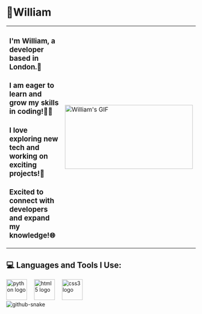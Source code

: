 <h1>🧗William</h1>

<table border="0" style="border-collapse: collapse; border: none;">
  <tr>
    <td style="border: none;">
      <h3>I'm William, a developer based in London.🌃</h3>
      <h3>I am eager to learn and grow my skills in coding!👨‍💻</h3>
      <h3>I love exploring new tech and working on exciting projects!🔧</h3>
      <h3>Excited to connect with developers and expand my knowledge!🌐</h3>
    </td>
    <td style="border: none;">
      <img width="340" height="170" src="https://media1.tenor.com/m/5IW2P62ENCAAAAAd/sharingan-naruto.gif" alt="William's GIF" />
    </td>
  </tr>
</table>


<h2>💻 Languages and Tools I Use:</h2>

<div align="left">
  <img src="https://cdn.jsdelivr.net/gh/devicons/devicon/icons/python/python-original.svg" height="55" alt="python logo"  />
  <img width="11" />
  <img src="https://cdn.jsdelivr.net/gh/devicons/devicon/icons/html5/html5-original.svg" height="55" alt="html5 logo"  />
  <img width="11" />
  <img src="https://cdn.jsdelivr.net/gh/devicons/devicon/icons/css3/css3-original.svg" height="55" alt="css3 logo"  />
</div>
 
</div>

<picture>
  <source media="(prefers-color-scheme: dark)" srcset="https://raw.githubusercontent.com/tobiasmeyhoefer/tobiasmeyhoefer/output/github-snake-dark.svg" />
  <source media="(prefers-color-scheme: light)" srcset="https://raw.githubusercontent.com/tobiasmeyhoefer/tobiasmeyhoefer/output/github-snake.svg" />
  <img alt="github-snake" src="https://raw.githubusercontent.com/tobiasmeyhoefer/tobiasmeyhoefer/output/github-snake.svg" />
</picture>
















